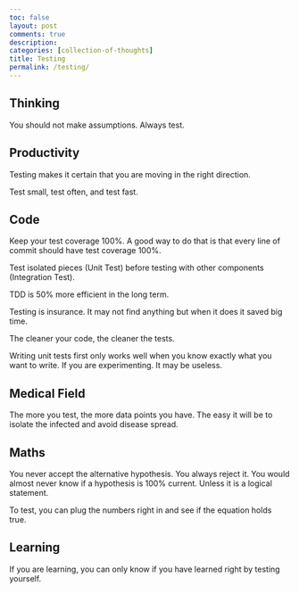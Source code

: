 ```yaml
---
toc: false
layout: post
comments: true
description:
categories: [collection-of-thoughts]
title: Testing
permalink: /testing/
---
```


## Thinking
You should not make assumptions. Always test. 

## Productivity 
Testing makes it certain that you are moving in the right direction.

Test small, test often, and test fast.

## Code
Keep your test coverage 100%. A good way to do that is that every line of commit should have test coverage 100%.

Test isolated pieces (Unit Test) before testing with other components (Integration Test).

TDD is 50% more efficient in the long term.

Testing is insurance. It may not find anything but when it does it saved big time.

The cleaner your code, the cleaner the tests.

Writing unit tests first only works well when you know exactly what you want to write. If you are experimenting. It may be useless.

## Medical Field
The more you test, the more data points you have. The easy it will be to isolate the infected and avoid disease spread.

## Maths

You never accept the alternative hypothesis. You always reject it. You would almost never know if a hypothesis is 100% current. Unless it is a logical statement.

To test, you can plug the numbers right in and see if the equation holds true.

## Learning

If you are learning, you can only know if you have learned right by testing yourself.


